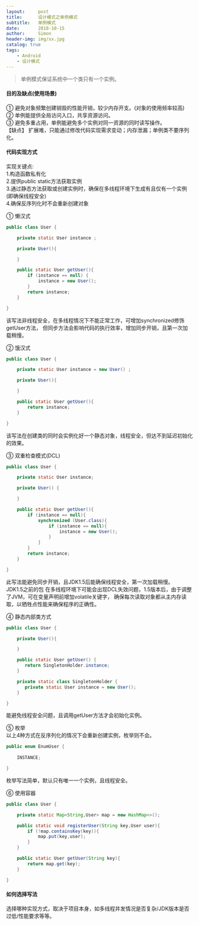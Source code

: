 ```yaml
---
layout:     post
title:      设计模式之单例模式
subtitle:   单例模式
date:       2018-10-15
author:     Simon
header-img: img/xx.jpg
catalog: true
tags: 
    - Android
    - 设计模式
---
```


>单例模式保证系统中一个类只有一个实例。

#### 目的及缺点(使用场景)
① 避免对象频繁创建销毁的性能开销，较少内存开支。(对象的使用频率较高)  
② 单例能提供全局访问入口，共享资源访问。  
③ 避免多重占用，单例能避免多个实例对同一资源的同时读写操作。  
【缺点】 扩展难，只能通过修改代码实现需求变动；内存泄漏；单例类不要序列化。

#### 代码实现方式
实现关键点:   
            1.构造函数私有化  
            2.提供public static方法获取实例  
            3.通过静态方法获取或创建实例时，确保在多线程环境下生成有且仅有一个实例(即确保线程安全)  
            4.确保反序列化时不会重新创建对象  
            
① 懒汉式
```java
public class User {

    private static User instance ;

    private User(){

    }

    public static User getUser(){
        if (instance == null) {
            instance = new User();
        }
        return instance;
    }

}
```
该写法非线程安全，在多线程情况下不能正常工作，可增加synchronized修饰getUser方法，
但同步方法会影响代码的执行效率，增加同步开销，且第一次加载稍慢。     
    
② 饿汉式  
```java
public class User {

    private static User instance = new User() ;

    private User(){

    }

    public static User getUser(){
        return instance;
    }

}
```
该写法在创建类的同时会实例化好一个静态对象，线程安全，但达不到延迟初始化的效果。  

③ 双重检查模式(DCL)
```java
public class User {

    private static User instance;

    private User() {

    }

    public static User getUser(){
        if (instance == null){
            synchronized (User.class){
                if (instance == null){
                    instance = new User();
                }
            }
        }
        return instance;
    }

}
```
此写法能避免同步开销，且JDK1.5后能确保线程安全，第一次加载稍慢。  
JDK1.5之前的包 在多线程环境下可能会出现DCL失效问题，1.5版本后，由于调整了JVM，可在变量声明前增加volatile关键字，
确保每次读取对象都从主内存读取，以牺牲点性能来确保程序的正确性。  

④ 静态内部类方式
```java
public class User {

    private User(){

    }

    public static User getUser() {
       return SingletonHolder.instance;
    }

    private static class SingletonHolder {
       private static User instance = new User();
    }

}
```
能避免线程安全问题，且调用getUser方法才会初始化实例。  

⑤ 枚举  
以上4种方式在反序列化的情况下会重新创建实例，枚举则不会。
```java
public enum EnumUser {
    
    INSTANCE;

}
```
枚举写法简单，默认只有唯一一个实例，且线程安全。  

⑥ 使用容器  
```java
public class User {

    private static Map<String,User> map = new HashMap<>();

    public static void registerUser(String key,User user){
        if (!map.containsKey(key)){
            map.put(key,user);
        }
    }

    public static User getUser(String key){
        return map.get(key);
    }

}
```
#### 如何选择写法
选择哪种实现方式，取决于项目本身，如多线程并发情况是否复杂/JDK版本是否过低/性能要求等等。  
















